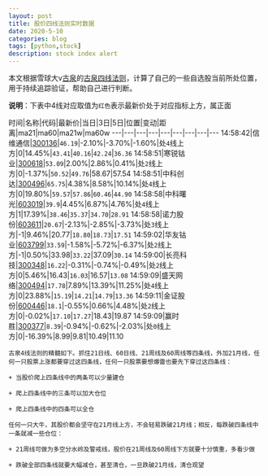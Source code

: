 ```yaml
---
layout: post
title: 股价四线法则实时数据
date: 2020-5-10
categories: blog
tags: [python,stock]
description: stock index alert
---
```



本文根据雪球大v[古泉](https://xueqiu.com/u/7148646888)的[古泉四线法则](https://xueqiu.com/7148646888/130498192)，计算了自己的一些自选股当前所处位置，用于持续追踪验证，帮助自己进行判断。

**说明**：下表中4线对应取值为`红色`表示最新价处于对应指标上方，属正面

时间|名称|代码|最新价|当日|3日|5日|位置|变动|距离|ma21|ma60|ma21w|ma60w
---|---|---|---|---|---|---|---|---
14:58:42|信维通信|[300136](https://xueqiu.com/S/SZ300136)|`46.19`|-2.10%|-3.70%|-1.60%|处`4`线上方|0|14.45%|`43.41`|`40.16`|`42.24`|`36.36`
14:58:51|寒锐钴业|[300618](https://xueqiu.com/S/SZ300618)|`53.09`|2.00%|2.86%|0.41%|处`2`线上方|0|-1.37%|`50.52`|`49.76`|58.67|57.54
14:58:51|中科创达|[300496](https://xueqiu.com/S/SZ300496)|`65.75`|4.38%|8.58%|10.14%|处`4`线上方|0|19.80%|`59.57`|`57.86`|`60.46`|`44.90`
14:58:58|中科曙光|[603019](https://xueqiu.com/S/SH603019)|`39.9`|4.45%|6.87%|4.76%|处`4`线上方|1|17.39%|`38.46`|`35.37`|`34.70`|`28.91`
14:58:58|诺力股份|[603611](https://xueqiu.com/S/SH603611)|`20.67`|-2.13%|-2.85%|-3.73%|处`3`线上方|-1|9.46%|20.77|`18.80`|`18.73`|`17.51`
14:59:02|华友钴业|[603799](https://xueqiu.com/S/SH603799)|`33.59`|-1.58%|-5.72%|-6.37%|处`2`线上方|-1|0.50%|33.98|`33.22`|37.09|`30.14`
14:59:00|长亮科技|[300348](https://xueqiu.com/S/SZ300348)|`16.22`|-0.31%|-0.74%|-0.49%|处`2`线上方|0|5.46%|16.43|`16.03`|16.57|`13.08`
14:59:09|盛天网络|[300494](https://xueqiu.com/S/SZ300494)|`17.78`|7.89%|13.39%|11.25%|处`4`线上方|0|23.88%|`15.19`|`14.21`|`14.79`|`13.36`
14:59:11|金证股份|[600446](https://xueqiu.com/S/SH600446)|`18.1`|-0.55%|0.66%|4.48%|处`2`线上方|0|-0.02%|`17.10`|`17.27`|18.43|19.87
14:59:09|赢时胜|[300377](https://xueqiu.com/S/SZ300377)|`8.39`|-0.94%|-0.62%|-2.03%|处`0`线上方|0|-16.39%|8.99|9.81|10.49|11.10

```
古泉4线法则的精髓如下。抓住21日线、60日线、21周线及60周线等四条线，外加21月线，任何一只股票上涨都要穿过这四条线，任何一只股票要想爆雷也要先下穿过这四条线：

+ 当股价爬上四条线中的两条可以少量建仓

+ 爬上四条线中的三条可以加大仓位

+ 爬上四条线中的四条可以全仓

任何一只大牛，其股价都会坚守在21月线上方，不会轻易跌破21月线；相反，每跌破四条线中一条就减一些仓位：

+ 21周线可做为多空分水岭及警戒线，股价在21周线及60周线下方就要十分慎重，多看少做

+ 跌破全部四条线就要大幅减仓，甚至清仓，一旦跌破21月线，清仓观望
```